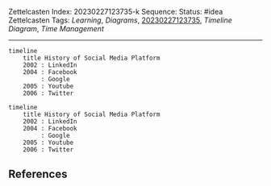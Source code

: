 Zettelcasten Index: 20230227123735-k
Sequence:
Status: #idea
Zettelcasten Tags: *Learning*, *Diagrams*, [20230227123735](20230227123735.md), *Timeline Diagram*, *Time Management*

---

````
timeline
    title History of Social Media Platform
    2002 : LinkedIn
    2004 : Facebook
         : Google
    2005 : Youtube
    2006 : Twitter
````

````mermaid
timeline
    title History of Social Media Platform
    2002 : LinkedIn
    2004 : Facebook
         : Google
    2005 : Youtube
    2006 : Twitter
````

## References
